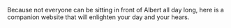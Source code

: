 Because not everyone can be sitting in front of Albert all day long, here is a companion website that will enlighten your day and your hears.